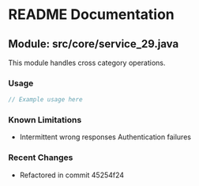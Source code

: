 # README Documentation

## Module: src/core/service_29.java

This module handles cross category operations.

### Usage

```javascript
// Example usage here
```

### Known Limitations

- Intermittent wrong responses Authentication failures

### Recent Changes

- Refactored in commit 45254f24
